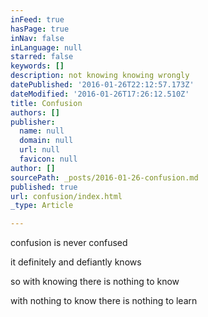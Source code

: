 ```yaml
---
inFeed: true
hasPage: true
inNav: false
inLanguage: null
starred: false
keywords: []
description: not knowing knowing wrongly
datePublished: '2016-01-26T22:12:57.173Z'
dateModified: '2016-01-26T17:26:12.510Z'
title: Confusion
authors: []
publisher:
  name: null
  domain: null
  url: null
  favicon: null
author: []
sourcePath: _posts/2016-01-26-confusion.md
published: true
url: confusion/index.html
_type: Article

---
```

confusion is never confused

it definitely and defiantly  knows 

so with knowing there is nothing to know

with nothing to know there is nothing to learn